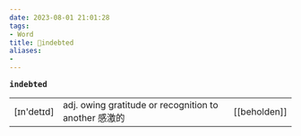 ```yaml
---
date: 2023-08-01 21:01:28
tags: 
- Word
title: 📖indebted
aliases: 
- 
---
```


<pre><strong>indebted</strong></pre>
|   |   |   |
|---|---|---|
|[ɪn'detɪd]|adj. owing gratitude or recognition to another 感激的|[[beholden]]|